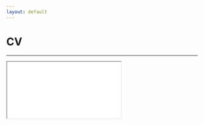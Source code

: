 ```yaml
---
layout: default
---
```

# CV 
---
<iframe src="assets/Razik_CV.pdf" id="Razik_CV-iframe"></iframe>

<script>
	let iframe = document.querySelector("#child-iframe");

	iframe.addEventListener('load', function() {
		iframe.style.height = iframe.contentDocument.body.scrollHeight + 'px';
		iframe.style.width = iframe.contentDocument.body.scrollWidth + 'px';
	});	
</script>
